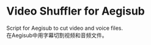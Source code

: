 # Video Shuffler for Aegisub
Script for Aegisub to cut video and voice files.   
在Aegisub中用字幕切割视频和音频文件。
